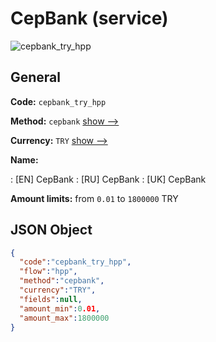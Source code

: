 
# CepBank (service) 
![cepbank_try_hpp](https://static.openfintech.io/payment_methods/cepbank_try_hpp/logo.svg?w=400&c=v0.59.26#w200)  

## General 
 
**Code:** `cepbank_try_hpp` 
 
**Method:** `cepbank` 
 [show -->](/payment-methods/cepbank/) 
 
**Currency:** `TRY` [show -->](/currencies/TRY/) 
 
**Name:** 
 
:	[EN] CepBank 
:	[RU] CepBank 
:	[UK] CepBank 
 
**Amount limits:** from `0.01` to `1800000` TRY 

## JSON Object 

```json
{
  "code":"cepbank_try_hpp",
  "flow":"hpp",
  "method":"cepbank",
  "currency":"TRY",
  "fields":null,
  "amount_min":0.01,
  "amount_max":1800000
}
```  
